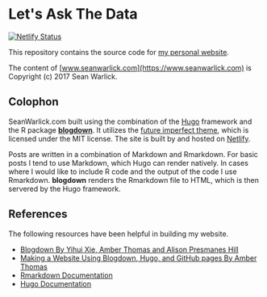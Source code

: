 # Let's Ask The Data
[![Netlify Status](https://api.netlify.com/api/v1/badges/822902d2-4410-42df-a039-19d1b63a1be6/deploy-status)](https://app.netlify.com/sites/gunner-education-68543/deploys)

This repository contains the source code for [my personal website](https://www.seanwarlick.com).  

The content of [www.seanwarlick.com](https://www.seanwarlick.com) is Copyright (c) 2017 Sean Warlick.

## Colophon   
SeanWarlick.com built using the combination of the [Hugo]() framework and the R package [**blogdown**](https://github.com/rstudio/blogdown).  It utilizes the [future imperfect theme](https://github.com/jpescador/hugo-future-imperfect), which is licensed under the MIT license.  The site is built by and hosted on [Netlify](https://www.netlify.com).  
  
Posts are written in a combination of Markdown and Rmarkdown. For basic posts I tend to use Markdown, which Hugo can render natively.  In cases where I would like to include R code and the output of the code I use Rmarkdown.  **blogdown** renders the Rmarkdown file to HTML, which is then servered by the Hugo framework.  

## References  
The following resources have been helpful in building my website.  

* [Blogdown By Yihui Xie, Amber Thomas and Alison Presmanes Hill](https://bookdown.org/yihui/blogdown/)  
* [Making a Website Using Blogdown, Hugo, and GitHub pages By Amber Thomas](https://amber.rbind.io/blog/2016/12/19/creatingsite/)
* [Rmarkdown Documentation](http://rmarkdown.rstudio.com/)
* [Hugo Documentation](https://gohugo.io/documentation/)
